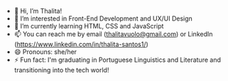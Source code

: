 - 👋 Hi, I’m Thalita!
- 👀 I’m interested in Front-End Development and UX/UI Design
- 🌱 I’m currently learning HTML, CSS and JavaScript
- 📫 You can reach me by email (thalitavuolo@gmail.com) or LinkedIn (https://www.linkedin.com/in/thalita-santos1/)
- 😄 Pronouns: she/her
- ⚡ Fun fact: I'm graduating in Portuguese Linguistics and Literature and transitioning into the tech world!

<!---
thalitavuolo/thalitavuolo is a ✨ special ✨ repository because its `README.md` (this file) appears on your GitHub profile.
You can click the Preview link to take a look at your changes.
--->
